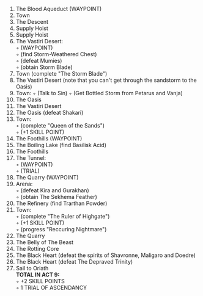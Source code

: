 1. The Blood Aqueduct (WAYPOINT)  
2. Town  
3. The Descent  
4. Supply Hoist  
5. Supply Hoist  
6. The Vastiri Desert:  
◦ (WAYPOINT)  
◦ (find Storm-Weathered Chest)  
◦ (defeat Mumies)  
◦ (obtain Storm Blade)  
7. Town (complete "The Storm Blade")  
8. The Vastiri Desert (note that you can't get through the sandstorm to the Oasis)  
9. Town: 
◦ (Talk to Sin)
◦ (Get Bottled Storm from Petarus and Vanja)
10. The Oasis  
11. The Vastiri Desert
12. The Oasis (defeat Shakari)
13. Town:  
◦ (complete "Queen of the Sands")  
◦ (+1 SKILL POINT)  
14. The Foothills (WAYPOINT)  
15. The Boiling Lake (find Basilisk Acid)  
16. The Foothills  
17. The Tunnel:  
◦ (WAYPOINT)  
◦ (TRIAL)  
18. The Quarry (WAYPOINT)  
19. Arena:  
◦ (defeat Kira and Gurakhan)  
◦ (obtain The Sekhema Feather)  
20. The Refinery (find Trarthan Powder)  
21. Town:  
◦ (complete "The Ruler of Highgate")  
◦ (+1 SKILL POINT)  
◦ (progress "Reccuring Nightmare")  
22. The Quarry  
23. The Belly of The Beast  
24. The Rotting Core  
25. The Black Heart (defeat the spirits of Shavronne, Maligaro and Doedre)  
26. The Black Heart (defeat The Depraved Trinity)  
27. Sail to Oriath  
**TOTAL IN ACT 9:**  
◦ +2 SKILL POINTS    
◦ 1 TRIAL OF ASCENDANCY
